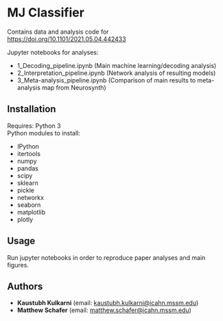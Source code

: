# MJ Classifier

Contains data and analysis code for https://doi.org/10.1101/2021.05.04.442433

Jupyter notebooks for analyses:
* 1_Decoding_pipeline.ipynb (Main machine learning/decoding analysis)
* 2_Interpretation_pipeline.ipynb (Network analysis of resulting models)
* 3_Meta-analysis_pipeline.ipynb (Comparison of main results to meta-analysis map from Neurosynth)

## Installation

Requires: Python 3\
Python modules to install:
* IPython
* itertools
* numpy
* pandas
* scipy
* sklearn
* pickle
* networkx
* seaborn
* matplotlib
* plotly

## Usage

Run jupyter notebooks in order to reproduce paper analyses and main figures.

## Authors

* **Kaustubh Kulkarni** (email: kaustubh.kulkarni@icahn.mssm.edu)
* **Matthew Schafer** (email: matthew.schafer@icahn.mssm.edu)


